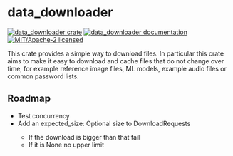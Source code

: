 # data_downloader

[![data_downloader crate](https://img.shields.io/crates/v/data_downloader.svg)](https://crates.io/crates/data_downloader)
[![data_downloader documentation](https://docs.rs/data_downloader/badge.svg)](https://docs.rs/data_downloader)
[![MIT/Apache-2 licensed](https://img.shields.io/crates/l/data_downloader.svg)](./LICENSE-APACHE)

This crate provides a simple way to download files.
In particular this crate aims to make it easy to download and cache files
that do not change over time, for example reference image files, ML models,
example audio files or common password lists.


## Roadmap
- Test concurrency
- Add an expected_size: Optional<u64> size to DownloadRequests
    - If the download is bigger than that fail
    - If it is None no upper limit


